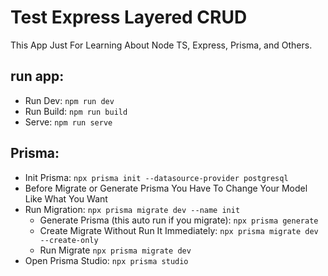 # Test Express Layered CRUD
This App Just For Learning About Node TS, Express, Prisma, and Others.

## run app:
- Run Dev: ```npm run dev```
- Run Build: `npm run build`
- Serve: `npm run serve`

## Prisma:
- Init Prisma: `npx prisma init --datasource-provider postgresql`
- Before Migrate or Generate Prisma You Have To Change Your Model Like What You Want
- Run Migration: `npx prisma migrate dev --name init`
    - Generate Prisma (this auto run if you migrate): `npx prisma generate`
    - Create Migrate Without Run It Immediately: `npx prisma migrate dev --create-only`
    - Run Migrate `npx prisma migrate dev`
- Open Prisma Studio: `npx prisma studio`